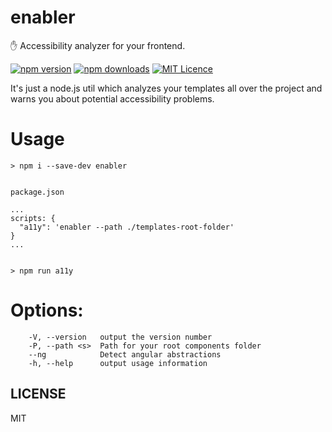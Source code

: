 # enabler
 ✋ Accessibility analyzer for your frontend.

[<img src="https://badge.fury.io/js/enabler.svg" alt="npm version" >](https://badge.fury.io/js/enabler)
[<img src="https://img.shields.io/npm/dm/enabler.svg" alt="npm downloads" >]("https://npmjs.org/enabler)
[![MIT Licence](https://badges.frapsoft.com/os/mit/mit.svg)](https://opensource.org/licenses/mit-license.php)

It's just a node.js util which analyzes your templates all over the project and warns you about potential accessibility problems.

# Usage

```
> npm i --save-dev enabler


package.json

...
scripts: {
  "a11y": 'enabler --path ./templates-root-folder'
}
...


> npm run a11y

```

# Options:
```
    -V, --version   output the version number
    -P, --path <s>  Path for your root components folder
    --ng            Detect angular abstractions
    -h, --help      output usage information
 ```


## LICENSE

MIT
